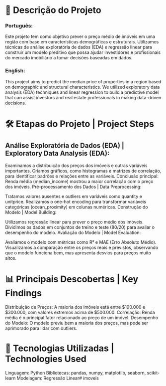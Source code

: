 # 📌 Descrição do Projeto

### Português:
Este projeto tem como objetivo prever o preço médio de imóveis em uma região com base em características demográficas e estruturais. Utilizamos técnicas de análise exploratória de dados (EDA) e regressão linear para construir um modelo preditivo que possa ajudar investidores e profissionais do mercado imobiliário a tomar decisões baseadas em dados.

### English:
This project aims to predict the median price of properties in a region based on demographic and structural characteristics. We utilized exploratory data analysis (EDA) techniques and linear regression to build a predictive model that can assist investors and real estate professionals in making data-driven decisions.


# 🛠️ Etapas do Projeto | Project Steps
## Análise Exploratória de Dados (EDA) | Exploratory Data Analysis (EDA):

Examinamos a distribuição dos preços dos imóveis e outras variáveis importantes.
Criamos gráficos, como histogramas e matrizes de correlação, para identificar padrões e relações entre as variáveis.
Conclusão principal: Renda média (median_income) mostrou a maior correlação com o preço dos imóveis.
Pré-processamento dos Dados | Data Preprocessing:

Tratamos valores ausentes e outliers em variáveis como quantity e unitprice.
Realizamos o one-hot encoding para transformar variáveis categóricas (ocean_proximity) em colunas numéricas.
Construção do Modelo | Model Building:

Utilizamos regressão linear para prever o preço médio dos imóveis.
Dividimos os dados em conjuntos de treino e teste (80/20) para avaliar o desempenho do modelo.
Avaliação do Modelo | Model Evaluation:

Avaliamos o modelo com métricas como R² e MAE (Erro Absoluto Médio).
Visualizamos a comparação entre os preços reais e previstos, observando que o modelo funciona bem, mas apresenta desvios para preços muito altos.

# 📊 Principais Descobertas | Key Findings
Distribuição de Preços: A maioria dos imóveis está entre $100.000 e $300.000, com valores extremos acima de $500.000.
Correlação: Renda média é o principal fator relacionado ao preço de um imóvel.
Desempenho do Modelo: O modelo previu bem a maioria dos preços, mas pode ser aprimorado para lidar com outliers.

# 📁 Tecnologias Utilizadas | Technologies Used
Linguagem: Python
Bibliotecas: pandas, numpy, matplotlib, seaborn, scikit-learn
Modelagem: Regressão Linear#   i m o v e i s  
 
